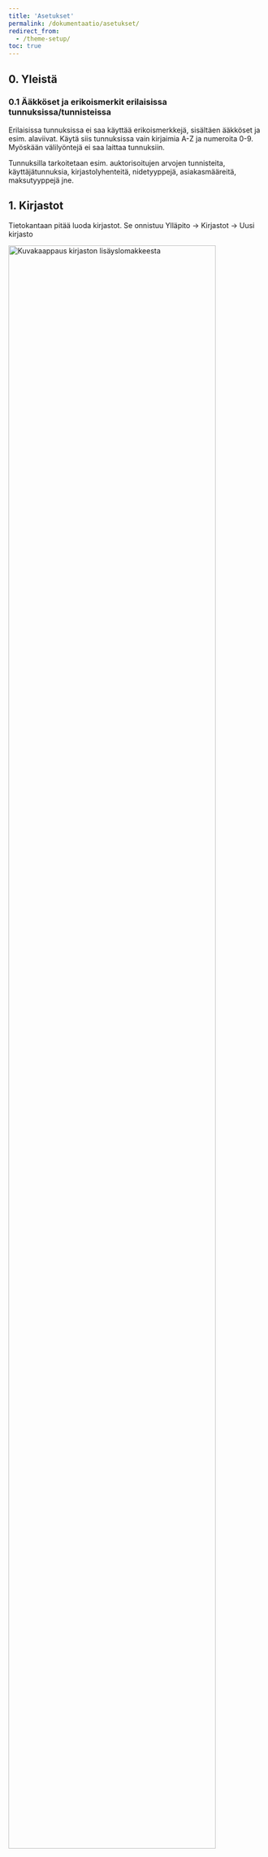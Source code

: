 ```yaml
---
title: 'Asetukset'
permalink: /dokumentaatio/asetukset/
redirect_from:
  - /theme-setup/
toc: true
---
```


## 0. Yleistä

### 0.1 Ääkköset ja erikoismerkit erilaisissa tunnuksissa/tunnisteissa

Erilaisissa tunnuksissa ei saa käyttää erikoismerkkejä, sisältäen ääkköset ja esim. alaviivat. Käytä siis tunnuksissa vain kirjaimia A-Z ja numeroita 0-9. Myöskään välilyöntejä ei saa laittaa tunnuksiin.

Tunnuksilla tarkoitetaan esim. auktorisoitujen arvojen tunnisteita, käyttäjätunnuksia, kirjastolyhenteitä, nidetyyppejä, asiakasmääreitä, maksutyyppejä jne.

## 1. Kirjastot

Tietokantaan pitää luoda kirjastot. Se onnistuu Ylläpito -> Kirjastot -> Uusi kirjasto

<img src="/assets/files/docs/Asetukset/kirjasto.png" title="Kirjaston lisäyslomake" alt="Kuvakaappaus kirjaston lisäyslomakkeesta" style="width:90.0%" />
<img src="/assets/files/docs/Asetukset/kirjasto2.png" title="Kirjaston lisäyslomake" alt="Kuvakaappaus kirjaston lisäyslomakkeesta jatkuu" style="width:90.0%" />

**Kirjaston tunnus**

Yksilöivä tunnus, jossa ei kannata käyttää erikoismerkkejä tai ääkkösiä. Tunnusta ei pysty muuttamaan jälkikäteen.

Perinteisesti tunnus on muodostettu niin, että se alkaa ns. kuntaosiolla ja päättyy toimipistetunnukseen. Esim. Oulun pääkirjasto OUPK, jossa OU-viittaa Ouluun ja PK pääkirjastoon. Tässä muodostustavassa on omat hyvät puolensa, pystyy esimerkiksi raporteilla hakemaan tietyn kunnan kirjastoja alun perusteella (OU%), mutta huonona puolena on se, että jos kirjastoyksikkö muuttaa nimensä tai siirtyy toisen kunnan alaisuuteen, niin lyhenne ei enää vastaa kunta tai nimitietoa.

Tällä hetkellä Finna muodostaa organisaatio-fasetissa kunta/kirjastotason kirjastolyhenteen perusteella.

**Nimi**

Kirjaston nimi. Tätä pystyy muokkaamaan myöhemminkin.

**Osoiterivit**

Kirjaston lähiosoite.

**Kunta**

Tähän kirjataan postitoimipaikka. Englanniksi sana on City, jota käytetään muussakin yhteydessä kuntaan viittaavana, joten sanaa ei ole voitu suomentamaan postitoimipaikaksi.

**Osavaltio**

Ei ole Suomessa tarpeellinen tieto.

**Postinumero**

Kirjaston postinumero.

**Maa**

Voi halutessaan kirjata, mutta ei välttämätön.

**Puh.**

Kirjaston puhelinnumero.

**Faksi**

Tähän voi kirjata faksin numeron tai käyttää luovasti ja kirjata esim. keskitetyn asiakaspalvelun numeron, jos se on eri kuin kirjastopisteen oma numero.

**Sähköposti**

Tähän laitetaan noreply@koha-suomi.fi, koska sähköpostiviestit lähetetään Koha-Suomen/Bittigurun sähköpostipalvelimelta Koha-Suomen nimissä.

**Vastausosoite**

Tähän voi kirjata kirjaston oman sähköpostiosoitteen, jolloin asiakkaan vastaus tulee kirjaston osoitteeseen.

**Palautusosoite**

Tämä jätetään joko tyhjäksi tai laitetaan noreply@koha-suomi.fi. Tässä olevan osoitteen domain (eli @-merkin jälkeinen tieto) pitää olla sama kuin Sähköposti-kentässä olevassa osoitteessa. Jos ne ovat erit, sähköpostipalvelut tulkitsevat herkästi viestin roskapostiksi tai huijaukseksi.

**SMTP-palvelin**

Annetaan olla oletus-vaihtoehto.

**URL**

Tähän voi kirjata kirjaston tai verkkokirjaston osoitteen halutessaan. Ei tule automaattisesti näkyviin mihinkään, mutta voi käyttää hyväksi mm. viestipohjissa.

**Verkkokirjaston tiedot**

Tämä kenttä koskee Kohan omaa verkkokirjastoa, joka ei ole käytössä. Ei tarvitse täyttää.

**IP-osoite**

Tällä voisi rajata pääsyn tähän kirjastoon tiettyyn ip-osoitteeseen tai aliverkkoon. Rajaus ei ole tarpeellinen.

**MARC-yhteisökoodi**

ISIL-tunnus. Ei tarvitse täyttää, koska kuvailu tehdään erilliseen TäTi-tietokantaan.

**Muuta**

Lisätietokenttä, ei tarpeellinen.

**Noutopaikka**

Tällä asetuksella valitaan, onko kirjastoyksikkö varausten noutopaikka vai ei. Asetus vaikuttaa sekä virkailijaliittymään että Finna-verkkokirjastoon. Jos kirjaston määrittää ei-noutopaikaksi, niin virkailijat eivät pysty ohittamaan asetusta.

**Julkinen**

Liittyy Kohan omaan verkkokirjastoon, joka ei ole käytössä. Ei tarpeellinen.


## 2. Kirjastoryhmät

Kirjastoryhmillä voi kirjastoja voi ryhmitellä eri tarpeiden mukaan esim. hakuryhmiin, kellutusryhmiin, yms. Kirjastoryhmät määritellään Ylläpito -> Kirjastoryhmät

OKM-tilastoja varten pitää perustaa ryhmä, jonka nimekkeessä mainitaan OKM. Esim. TUU_OKM. Tyypillisesti ryhmään lisätään yhden kunnan kirjastoyksiköt.

Uusi ryhmä tehdään Lisää ryhmä -painikkeella. Kun ryhmä on luotu, voi siihen lisätä kirjastoja Lisää kirjasto -nappulalla. Toiminnot-nappulan takaa voi lisätä alaryhmän, muokata ryhmän tietoja tai poistaa ryhmän. Alaryhmän tarvetta kannattaa harkita tarkkaan.

<img src="/assets/files/docs/Asetukset/ryhma.png" title="Kirjastoryhmän lisäyslomake" alt="Pop-up-ikkuna, jossa voi lisätä kirjastoryhmän" style="width:60.0%" />

**Nimeke**

Ryhmän nimi. Tieto on pakollinen, mutta sen voi muuttaa myöhemmin.

**Kuvaus**

Ryhmää voi kuvailla halutessaan, esim. mihin tarkoitukseen se on.

**Ominaisuudet**

- Rajoita muihin ryhmiin kuuluvien pääsyä tämä ryhmän asiakkaisiin -> Ei tarpeellinen.
- Käytä verkkokirjaston hakuryhmille -> koskee Kohan omaa verkkokirjastoa, ei tarpeellinen
- Käytä virkailijaliittymän hakuryhmille -> tällä ryhmän saa näkymään tiedonhaussa kirjasto-rajausten osiossa.
- Paikallinen varausryhmä -> tätä toimintoa ei ole vielä testattu.
- Paikallinen kellutusryhmä -> tällä voi määrittää ryhmään kuuluvien kirjastojen aineiston kellumaan ryhmään kuuluvissa kirjastoissa.

## 3. Nidetyypit

Jotta mitään voisi lainata, pitää määritellä nidetyypit, koska laina- ja maksusäännöt perustuvat niihin. Nidetypit kuvaavat teoksen laina-aikaa ja myöhästymismaksuja, jotka perustuvat kimpan/kirjaston käyttösääntöihin, joten jokaisella Koha-kimpalla on hieman erilaiset nidetyypit. Toki yhteneväisyyttäkin on. Yleisiä nidetyyppejä on mm. "28 vrk" tai "28 vrk lastenaineisto".

Laina- ja maksusääntöjä voi tehdä kirjaston, asiakastyypin ja nidetyypin mukaan. Nidetyyppejä luodessa kannattaa siis miettiä, minkälaisia laina-aikoja ja myöhästymismaksuja tarvitsee olla, kuinka monta lainaa saa olla kerralla, tarviiko automaatilla tehdä lajitteluja nidetyypin (joka mäpätään sip-materiaalityypiksi), tarvitseeko pystyä tekemään nidevarauksia.

**Alla esimerkkinä OUTI-kirjastojen nidetyypit:**

14 vrk - AV	: 14VRK (AV-aineistolle, joissa laina-aika on 14 vrk)

14 vrk - 2 lainaa :	14VRK2LA  (Konsolipeleille, joissa laina-aika on sama kuin muulla AV-aineistolla, mutta lainamäärä on rajoitettu kahteen)

14 vrk - 40 snt/pv :	14VRK40SNT (Lyhytlainoille, joilla laina-aika on 14 vrk, mutta päivittäinen myöhästymismaksu on korkeampi kuin AV-aineistolla)

14 vrk - LN - AV	: 14VRKLN  (Lasten AV-aineisto, jolla laina-aika 14 vrk. Lastenaineistosta ei mene päiväkohtaista myöhästymismaksua, joten sitä varten tarvitaan oma nidetyyppi)

14 vrk - LN - 2 lainaa :	14VRKLN2LA (Lasten konsolipeleille. Muuten sama kuin yllä oleva vastaava, mutta ei mene päiväkohtaista myöhästymismaksua)

28 vrk :	28VRK (Yleisin nidetyyppi, jolle on määritetty laina-ajaksi 28 vrk ja myöhästymismaksuksi 15 snt/pv. Nidevaraukset eivät sallittuja verkkokirjastossa.)

28 vrk - AV :	28VRKAV  (AV-aineistolle, joissa laina-aika on 28 vrk. Nämä pitää saada palautusautomaatilla lajiteltua muusta 28 vrk-materiaalista erilleen, minkä vuoksi oma nidetyyppi)

28 vrk - Lehti	: 28VRKLEHTI (Aikuisten lehdille. Näille pitää pystyä tekemään nidevarauksia verkkokirjastossa, minkä vuoksi oma nidetyyppi)

28 vrk - LN	: 28VRKLN (Lasten aineisto yleislaina-aika. Näistä ei saa mennä päiväkohtaista myöhästymismaksua, minkä vuoksi erillinen nidetyyppi 28 vrk:sta)

28 vrk - LN - AV	: 28VRKLNAV (Lasten aineiston 28 vrk:n AV-aineiston nidetyyppi, joista ei saa mennä päiväkohtaista myöhästymismaksua)

28 vrk - LN - Lehti	: 28VRKLNLEH (Lasten lehtiaineistolle oma nidetyyppi, koska ei saa mennä päiväkohtaista myöhästymismaksua ja pitää pystyä tekemään nidevarauksia verkkokirjastossa)

7 vrk - 1 laina	: 7VRK1LA (Pikalainat/Sarjakortit, joilla laina-aika 7 vrk, lainamäärä 1 kpl ja myöhästymismaksu 40 snt/pv)

Ei lainata	: EILAINATA (Ei lainattavan materiaalin nidetyyppi, joille määritetty lainamääräksi 0)

Oppimateriaalipalvelut : OPPIMATER (Oulun koulukirjaston Oppimateriaalipalvelujen tarvitsema nidetyyppi. Muuten koulukirjaston niteet ovat lasten aineiston nidetyypeillä)

## 4. Auktorisoidut arvot

Auktorisoituja arvoja voi käyttää Kohan eri osioissa esim. alasvetovalikoissa. Ne ovat siis valmiita "listoja", joita halutaan käytettävän vapaan tekstin sijaan. Kaikki arvot ovat pääsääntöisesti kaikille kirjastoille/asiakastyypeille käytettävissä, mutta ne voidaan rajoittaa myös käytettäväksi tietyillä kirjastoilla tai asiakastyyypeillä. Alla listattuna tärkeimmät:

**agelevel**

agelevel-luokalla ja sen arvoilla luodaan tiedonhakuun mahdollisuus rajata hakua elokuvan ikärajan mukaan. Luokan nimi on sama kuin ikäraja-indeksin nimi.

**AUTOMTYPE**

AUTOMTYPE-luokka on luotu asiakasmäärettä AUTOTYPE-varten, jolla taas voi määrittää SIP2-tunnuksiin, minkä tyyppinen automaatti on kysessä. Eli onko se lainausautomaatti, palautusautomaatti, lainaava ja palauttava vai ovikone. Tämä luokka on rajoitettu käytettäväksi vain asiakastyypille AUTOM/AUTOMAATTI

**BOR_NOTES**

BOR_NOTES-luokan arvoilla voi luoda valmiita viestipohjia, jotka näkyvät, kun asiakkaalle lisää viestin.

**CCODE**

CCODE eli kokoelmakoodi. Tämän arvon voi määrittää niteelle. Näistä ei ole tehty Koha-Suomen laajuista yhteistä päätöstä, mutta monestikin kokoelmat ovat esim. Jännitys, Fantasia, Romantiikka yms.

**DAMAGED**

DAMAGED-luokan arvot näkyvät niteen ylläpidossa Vahingoittunut/Varattavuus-rivin valikossa. Tätä arvoa käytetään hieman luovasti estämään niteiden jääminen kiinni varauksiin. Arvoina voi olla esim. "Saatavana, ei varattavissa" ja "Saatavana oppilaille, ei varattavissa". Vaikka jonkin nidetyypin määrittäisi "ei varattavaksi", niin Koha noudattaa sitä vain varatessa, ei silloin kun varaukset jäävät palautettaessa kiinni. Eli jos tietueella on osa niteistä varattavia ja osa ei-varattavia, pystyy tietueeseen tekemään varauksia ja ilman damaged-tilaa niteet myös jäävät kiinni varauksiin. Lisäksi pitää laittaa järjestelmäasetukseen *AllowHoldsOnDamagedItems* vaihtoehto "Älä salli".

**LOC**

LOC-luokkaan määritetään niteiden hyllypaikat (eli osastot). Hyllypaikoista ei ole Koha-Suomen kimppojen yhteistä päätöstä, mutta yleisiä ovat mm. Aikuiset, Lapset (tai Lapset ja nuoret), Musiikki, Lehdet, jne. Hyllypaikat ovat kaikille kirjastoyksiköille yhteiset, mutta kuten muutkin auktorisoidut arvot, ne voidaan tarvittaessa rajoittaa käytettäväksi vain tietyille kirjastoille.

**LOST**

LOST-luokassa on niteiden kadonnut-arvot.

**MTYPE**

MTYPE-luokassa on tietueiden aineistotyypit, jotka vastaavat Finnan materiaalityyppejä. Arvo on kytketty MARC-kenttä 942c.

Koha-Suomen pääkäyttäjäryhmän 23.2.2021 ja 2.3.2021 päättämät aineistotyyppien tunnisteet
(1.11.2021 lisätty VIDEOPELI ja LAUTAPELI korvaamaan KONSOLIP):

|Finna-materiaalityyppi|MTYPE|Selite|
|---|---|---|
|Article|ARTIKKELI|Artikkeli|
|Atlas|ATLAS|Atlas|
|BluRay|BLURAY|Blu-ray|
|BookSection|KIRJANOSA|Kirjan osa|
|Book|KIRJA|Kirja|
|Braille|BRAILLE|Braille|
|CDROM|CDROM|CD-ROM|
|CD|CD|CD|
|ChipCartridge|PIIRIKOT|Piirikotelo|
|Drawing|PIIRROS|Piirros|
|DVD|DVD|DVD|
|eBook|EKIRJA|eKirja|
|Electronic|ELEKTRON|Elektroninen|
|Journal|ALEHTI|Aikakauslehti|
|Kit|MONIVIES|Moniviestin|
|Manuscript|KASIKIRJ|Käsikirjoitus|
|Map|KARTTA|Kartta|
|Microfilm|MIKROF|Mikrofilmi|
|MusicalScore|NUOTTI|Nuotti|
|MusicRecording|MUSATAL|Musiikkitallenne|
|Newspaper|SLEHTI|Sanomalehti|
|NonmusicalCassette|PUHEKAS|Kasetti, puhe|
|NonmusicalCD|PUHECD|CD, puhe|
|NonmusicalDisc|PUHELEVY|Äänilevy, puhe|
|NonmusicalRecording|PUHETAL|Äänitallenne, puhe|
|OnlineVideo|EVIDEO|eVideo|
|Painting|MAALAUS|Maalaus|
|Photo|VALOKUVA|Valokuva|
|PhysicalObject|ESINE|Esine|
|Print|MUUPAINATE|Muu painate|
|Serial|KAUSIJULK|Kausijulkaisu|
|Slide|DIA|Dia|
|SoundCassette|AANIKAS|Äänikasetti|
|SoundDisc|AANILEVY|Äänilevy|
|SoundRecording|AANITALL|Äänitallenne|
|TechnicalDrawing|TYOPIIR|Työpiirustus|
|VideoCassette|VIDEOKAS|Videokasetti|
|VideoDisc|VIDEOLEVY|Videolevy|
|Video|VIDEO|Video|
|TapeCartridge|NAUHAKAS|Nauhakasetti|
|DiscCartridge|OPTINEN|Optinen levykasetti|
|TapeCasette|DATKAS|DAT-kasetti|
|TapeReel|MAGNEETTI|Magneettinauha|
|FloppyDisc|LEVYKE|Levyke|
|Filmstrip|RAINA|Raina|
|Transparency|KALVO|Kalvo|
|Collage|KOLLAASI|Kollaasi|
|Photonegative|NEGATIIVI|Valokuvanegatiivi|
|Flashcard|KORTTI|Sana- tai kuvakortti|
|Chart|KAAVIO|Kaavio|
|MotionPicture|ELOKUVA|Elokuva|
|SensorImage|KAUKOKART|Kaukokartoituskuva|
|VideoCartridge|VIDEOSILM|Videosilmukkakasetti|
|VideoReel|VIDEOKELA|Videokela|
|Collection|KOKOELMA|Kokoelma|
|SubUnit|SARJANOSA|Sarjan osa|
|ContinuouslyUpdatedRecource|PAIVITTYVA|Päivittyvä julkaisu|
|Other|MUU|Muu aineisto|
|VideoGame|VIDEOPELI|Videopeli|
|BoardGame|LAUTAPELI|Lautapeli|


**NOT_LOAN**

NOT_LOAN-luokassa on niteen Ei lainata -arvot. Arvot voivat olla miinus- tai plusmerkkisiä. *SkipHoldTrapOnNotForLoanValue*-järjestelmäasetuksella määritetään, mitkä ei-lainata-arvot estää varausten kiinni jäämisen. *TrapHoldsOnOrder*-järjestelmäasetuksessa määritetään, ovatko miinusmerkkiset arvot varattavissa.

**REPORT_GROUP ja REPORT_SUBGROUP**

REPORT_GROUP ja REPORT_SUBGROUP -luokissa määritetään, minkä nimisiä välilehtiä näkyy Tallennetuissa raporteissa. Näitä voi luoda myös suoraan raportti-osion kautta. Jos luot ryhmän raportti-osiossa, muista ettei tunnuksessa saa olla ääkkösiä tai muita erikoismerkkejä. Ne rikkovat välilehtien toiminnan.

**SIP_MEDIA_TYPE**

SIP_MEDIA_TYPE-luokassa on lueteltuna SIP-mediatyypit, jotka välittyvät SIP2-viestissä automaatille. Näiden perusteella voidaan tehdä esim. lajitteluja automaatin ohjelmistossa. Standardi on vanha, joten vaihtoehtoja ei ole kovin kummoisia. Nämä on kytkettävissä Kohan nidetyyppeihin niiden ylläpidossa.

**SUBLOC**

SUBLOC-luokka eli niteen hyllytarkenne. Tämä on Koha-Suomen oma lisäys. Hyllytarkenteista ei ole Koha-Suomen kimppojen laajuista päätöstä ja niitä onkin käytetty hyvin eri tavoin. Niissä voi olla saman tyyppisiä arvoja kuin kokoelmissa tai esimerkiksi Koulukirjastojen kirjastoyksiköiden nimiä.

**TOIMITTAJAT**

TOIMITTAJAT-luokka on aisapari AUTOMTYPE-luokalle eli tällä voi määrittää SIP2-tunnukseen, mikä toimittajan automaatista on kyse. Tämä arvo on rajoitettu vain asiakastyypille AUTOM/AUTOMAATTI.

## 5. Asiakastyypit

Koha-asiantuntijaryhmä on päättänyt yhteiset asiakastyypit 27.3.2017.

|Lyhenne/Tunnus|Selite|Huomautus|
|-----------|-------------|-----------|
|HENKILO|Henkilöasiakas||
|LAPSI|Lapsiasiakas||
|YHTEISO|Yhteisöasiakas||
|VIRKAILIJA|Kirjaston työntekijä| Tätä käytetään vain käyttäjätunnuksena, ei käytetä kirjastokorttina. Henkilökunnalla pitää olla erikseen kirjastokortti-tunnus.|
|KAUKOLAINA|Kaukolainakirjasto||
|KOTIPALVEL|Kotipalveluasiakas||
|EITILASTO|Ei tilastoitavat lainat|Käytetään ns. työlainojen ja -varausten tekemiseen.|
|MUUHUOL|Huollettava, muu kuin lapsi|Aikuinen, jolle pitää merkitä huoltaja.|
|AUTOM|Z Automaatti Z|SIP2-automaattien/ovikoneiden/laitteiden käyttäjätunnukset. Selitteessä on Z-kirjaimet, jotta se asettuu valikossa loppuun.|
|API| Z API Z|Erilaisten rajapintoja käyttävien järjestelmien/toimintojen käyttäjätunnukset. Selitteessä on Z-kirjaimet, jotta se asettuu valikossa loppuun. Päätetty ottaa käyttöön [Koha-Suomen asiantuntijaryhmän kokouksessa 4/21](https://tiketti.koha-suomi.fi/projects/mls/wiki/Asiantuntijat_-_Vuosi_2021#Muistio-421).|
|LAOMATOIMI|Lapsi, omatoimi sallittu|Tarvitaan lapsiasiakkaille, joilla on huoltajan antama lupa päästä omatoimeen. Lapsi-asiakkaiden pääsy estetään. Päätetty ottaa käyttöön [Koha-Suomen asiantuntijaryhmän kokouksessa 5/21](https://tiketti.koha-suomi.fi/projects/mls/wiki/Asiantuntijat_-_Vuosi_2021#5-Asiakastyyppi-omatoimiestoille) |
|HEOMATOIMI| Henkilöasiakas, omatoimi sallittu | Tarvitaan henkilöasiakkaille, jotka ovat Vaarassa hyväksyneet omatoimen käyttösäännöt. Henkilö-asiakkaiden pääsy estetään. Päätetty ottaa mukaan yhteisiin asiakastyyppeihin [Koha-Suomen asiantuntijaryhmän kokouksessa 12/24](https://koha-suomi.fi/asiantuntijaryhma2024#4-vaarassa-k%C3%A4ytt%C3%B6%C3%B6n-uudet-heomatoimi-ja-yhomatoimi--asiakastyypit)|
|YHOMATOIMI| Yhteisöasiakas, omatoimi sallittu| Tarvitaan yhteisöasiakkaille, jotka ovat Vaarassa hyväksyneet omatoimen käyttösäännöt. Yhteisö-asiakkaiden pääsy estetään. Päätetty ottaa mukaan yhteisiin asiakastyyppeihin [Koha-Suomen asiantuntijaryhmän kokouksessa 12/24](https://koha-suomi.fi/asiantuntijaryhma2024#4-vaarassa-k%C3%A4ytt%C3%B6%C3%B6n-uudet-heomatoimi-ja-yhomatoimi--asiakastyypit)|

### 5.1 Asiakastyyppien määritykset

**Tyyppikoodi**

Tyyppikoodiin tulee yllä luetellut tunnukset.

**Kuvaus**

Kuvausta voi muokata halutessaan muuksikin kuin yllä olevassa taulukossa.

**Voimassaoloaika**

Henkilöasikkaiden oletusvoimassaoloajaksi on sovittu Koha-Suomen asiantuntijaryhmän 9.5.2022 kokouksessa kymmenen vuotta.

Muilla asiakastyypeillä voi olla tarvittaessa lyhyempi voimassaoloaika.

**Vaadittu ikä ja Ikäraja**

Näillä asetuksilla määritetään asiakkaan minimi ja maksimi-ikä. Lapsiasiakkaat muutetaan aikuiseksi tämän asetuksen perusteella, eli kun asiakas saavuttaa maksimi-iän, vaihdetaan hänen asiakastyyppi aikuisasiakkaaksi (henkilöasiakas).

HUOM! Tähän joutuu laittamaan maksimi-iäksi yhden vuoden enemmän kuin olisi tarpeen, koska ajastettu ajo, joka muuttaa lapsiasiakkaat aikuisasiakkaiksi tulkitsee luvun eri tavalla kuin Kohan käyttöliittymä. Eli jos asiakas pitää muuttaa aikuisasiakkaaksi hänen täytettyä 15 vuotta, pitää Ikärajaksi laittaa 15. Tästä seuraa se, että alla oleva väite siitä, että lomake tarkistaa, että asiakkaan ikä on asiakastyypille sallitussa ikähaarukassa ei toimi oikein.

Kun asiakasta lisätään, tarkistaa lomake, että asiakkaan ikä on asiakastyypille sallitussa ikähaarukassa.

**Rekisteröintimaksu**

Ei tarpeellinen Suomessa, merkitse 0.00.

**Myöhästymisilmoitus**

Tällä asetuksella määritetään, lähteekö asiakastyypin asiakkaille OVERDUE_NOTICE-tyyppisiä viestejä eli palautuskehotuksia. Esim. työkorteille (EITILASTO) ei kannata määrittää lähtemään myöhästymisilmoituksia.

**Näytetäänkö kadonneet niteet virkailijaliittymässä**

Valitse "Näytetään".

**Varausmaksu**

Ei sovellu suomalaiseen kirjastomaailmaan, koska varausmaksua ei saa lain mukaan periä. Laita 0.00.

**Luokkatyyppi**

Luokkatyyppi määrittelee, minkälainen "lomake" näytetään asiakasta lisätessä ja muokatessa. Esim. lapsiasiakas-tyypeille pitää määrittää "Huollettava", jotta lomakkeella näkyy huoltajan lisäysosio. Yhteisöasiakkailla taas näkyy vain yksi nimikenttä. 

Huom! Tilastoyksikkö-valinta aiheuttaa sen, että lainatessa lainat eivät mene asiakkaalle lainaan.

**Kirjastorajoitukset**

Asiakastyypin voi tarvittaessa rajoittaa myös tietyn kirjaston käyttöön, mutta pääsääntöisesti tämä ei ole tarpeen.

**Salasanan palautus verkkokirjastossa**

Valitse järjestelmäasetuksessa OpacResetPassword, että käyttäjät saavat palauttaa unohtuneen salasanansa verkkokirjastossa ja valitse tähän kohtaan, että Noudata järjestelmäasetusta OpacResetPassword.

**Salasanan vaihto verkkokirjastossa**

Valitse järjestelmäasetuksessa OpacPasswordChange, että sallitaan salasanan vaihto verkkokirjastossa ja valitse tähän kohtaan "Noudata järjestelmäasetusta OpacPasswordChange".

**Salasanan minimipituus**

Asiakkaiden asiakastyypeille tähän laitetaan numero 4, koska omatoimikirjautumisessa ei voi käyttää kuin neljänumeroista pin-koodia.

VIRKAILIJA/AUTOM/API-asiakastyypeille määritetään joko 15 (Kyberturvallisuuskeskuksen suositus) tai jätetään tyhjäksi, jolloin noudatetaan järjestelmäasetusta  minPasswordLength. Muista käydä määrittämässä kyseiseen järjestelmäasetukseen silloin tuo 15.

**Vaadi vahva salasana**

Asiakas-asiakastyypeille valitaan vaihtoehto "Ei". Asiakkailta ei voi vaatia vahvaa salasanaa, koska omatoimikirjautumisessa voi käyttää vain nelinumeroista pin-koodia.

VIRKAILIJA/AUTOM/API-asiakastyypeille määritetään "Kyllä". Tietoturvasyistä käyttäjätunnuksilta vaaditaan vahva salasana.

**Estä vanhentuneet asiakkaat**

Valitse vaihtoehto "Järjestelmäasetus BlockExpiredPatronOpacActions määrittää".

**Tarkasta edelliset lainat**

Kotipalvelu-asiakastyypille voi valita "Kyllä ja yritä ohittaa järjestelmäasetukset". Muille asiakastyypeille kannattaa valita "Ei ja yritä ohittaa järjestelmäasetukset.

Käytännössä järjestelmä tarkistaa lainatessa ja varatessa, onko saman tietueen nide ollut asiakkaalla jo lainassa. Jos asetus on päällä, pitää virkailijan kuitata huomautus. Lainaaminen ei onnistu automaateilla, jos teos on ollut jo asiakkaalla lainassa.

**Oletusarvo yksityisyydelle**

Tämä tarkoittaa lainahistorian säilytysaikaa. 

- Oletus tarkoittaa kirjaston määrittämän ajan. Koha-Suomen asiantuntijaryhmä on ehdottanut oletussäilytysajaksi kolme vuotta.
- Ei koskaan tarkoittaa, että lainahistoriaa ei tallenneta ja laina anonymisoidaan heti, kun nide palautetaan.
- Aina tarkoittaa, että lainahistoria säilyy aina, eikä sitä poisteta säännöllisissä poisto/anonymisointiajoissa.

**Jätä pois paikallisten varausten jonosta**

Valitse ei.

**Viestien oletusasetukset tälle asiakastyypille**

Asiakastyypille voi määritellä oletusasetukset viesteille. Nämä valinnat tulevat siis automaattisesti, kun luodaan kyseisen asiakastyypin asiakasta.

***

## 6. Laina- ja maksusäännöt

Laina- ja maksusäännöissä määritetään mm. laina-aika, sallittujen lainojen määrä, uusintojen määrä, varausten määrä, myöhästymismaksujen suuruus ja katto. Sääntöjä voi tehdä kirjaston, asiakastyypin ja nidetyypin mukaan. 

**Huomioitavaa:**

- Jos kirjastolle tekee yhdenkin oman säännön, oletussäännöt eivät enää koske kyseistä kirjastoa. Kirjastokohtaisiin sääntöihin pitää toistaa kaikki ne säännöt, jotka haluaa oletussäännöistä koskevan myös kirjastokohtaisesti.
- Vaikka olisi asettettu maksimi laina- ja varausmäärät asiakastyyppille, niin rajoitus koskee vain kirjastokohtaisesti. Eli jos lainojen maksimiksi on määritetty 50, saa asiakas lainata 50 kirjastosta A + 50 kirjastosta B + 50 kirjastosta C, jne.
- Jokainen lainasääntö sallii niin monta lainaa, kuin sille riville on määritetty. Käytännössä jos asiakas lainaa useampaan lainasääntöön kuuluvia niteitä, hän pystyy lainaamaan enemmän kuin yhden sääntörivin maksimissa määritetään.

Säännöt tarkistetaan tässä järjestyksessä, ja sääntönä käytetään ensimmäistä kirjaston, asiakastyypin ja nidetyypin mukaan osuvaa:

- sama kirjasto, sama asiakastyyppi, sama nidetyyppi
- sama kirjasto, sama asiakastyyppi, kaikki nidetyypit
- sama kirjasto, kaikki asiakastyypit, sama nidetyyppi
- sama kirjasto, kaikki asiakastyypit, kaikki nidetyypit
- oletus (kaikki kirjastot), sama asiakastyyppi, sama nidetyyppi
- oletus (kaikki kirjastot), sama asiakastyyppi, kaikki nidetyypit
- oletus (kaikki kirjastot), kaikki asiakastyypit, sama nidetyyppi
- oletus (kaikki kirjastot), kaikki asiakastyypit, kaikki nidetyypit

Kun nidetyypillä on emonidetyyppi, sääntö näytetään "Emo -> alatyyppi" ja sallittujen lainojen määrä rajoitetaan joko emon maksimiin (laskien mukaan "sisartyypit") tai nidetyypin erityissääntöön, siihen kummassa on pienempi luku.

Tarkentaaksesi sääntöä luo uusi sääntö, jolla on sama asiakastyyppi ja nidetyyppi.

### 6.1 Laina- ja maksusääntötaulukko

<img src="/assets/files/docs/Asetukset/lainasaannot.png" title="Laina- ja maksusäännöt" alt="Kuvakaappaus laina- ja maksusäännöt -sivulta. Näkymässä neljä sääntöriviä, joita voi muokata Muokkaa-napilla" style="width=100.0%" />

**Asiakastyyppi**

Valitse, mitä asiakastyyppiä sääntö koskee. Jos se koskee kaikkia, silloin ei valita asiakastyyppiä. Huomioitavaa on, että jos asiakastyypille tekee yhdenkin oman säännön, tällöin ei kaikkia asiakastyyppejä koskeva sääntö/säännöt koske enää kyseistä asiakastyyppiä.

**Nidetyyppi**

Niidetyypin mukaisia sääntöjä voi tehdä joko koskemaan kaikkia asiakastyyppejä tai tiettyjä asiakastyyppejä.

**Huomautus**

Tähän voi halutessaan laittaa jotain sääntöä kuvaavaa tietoa.

**Sallittu lainamäärä**

Jokainen lainasääntö sallii niin monta lainaa, kuin sille riville on määritetty. Käytännössä jos asiakas lainaa useampaan lainasääntöön kuuluvia niteitä, hän pystyy lainaamaan enemmän kuin yhden sääntörivin maksimissa määritetään.

**On-site lainoja sallittu**

On-site -lainat ovat tilastolainoja. Tätä voi käyttää esim. silloin, kun haluaa tilastoida mitä kirjoja on vinkattu. Nämä lainat eivät mene asiakkaan lainoihin.

**Laina-aika**

Määritä tähän laina-aika. Yksikkö eli onko laina-aika päivä/tunti-perusteinen määritetään omassa sarakkeessa.

**Päivätila**

Tällä asetuksella määritetään, käytetäänkö oletusta eli useDaysMode-järjestelmäasetuksessa määritettyä sääntöä vai jotain muuta valikossa ehdolla olevaa sääntöä. Pääsääntöisesti kimpassa kannattaa noudattaa yhteistä oletussääntöä.

**Yksikkö**

Tässä määritetään, onko laina-aika tunteja vai päiviä.

**Eräpäivä**

Tällä voi määrittää kiinteän eräpäivän. Tätä käytetään todennäköisesti lähinnä oppilaitoskirjastoissa, joissa halutaan, että eräpäivät eivät mene lukukauden loppumispäivän yli ja halutaan niteet takaisin ennen lukukauden loppua.

**Lyhennetty laina-aika paljon varatuille (päivinä)**

Kohassa on toiminnallisuus/järjestelmäasetus decreaseLoanHighHolds, jolla voi määrittää lyhyemmän laina-ajan sellaisille tietueille, joihin kohdistuu paljon varauksia. Laina-ajan voi määrittää oletuksena decreaseLoanHighHolds-järjestelmäasetukseen tai sääntökohtaisesti laina- ja maksussäännöissä, jolloin ohitetaan järjestelmäasetuksen sääntö.

Huomioitavaa: Tähän toiminnallisuuteen liittyy jonkin verran epäjohdonmukaisuuksia, joten kannattaa testata ennen käyttöönottoa huolella, että logiikka sopii omaan toimintaympäristöön.

<img src="/assets/files/docs/Asetukset/lainasaannot2.png" title="Laina- ja maksusäännöt keskiosa" alt="Laina- ja maksusäännöistä keskiosa" style="width:100.0%" />

**Maksun määrä**

Maksun määrä -kohtaan määritetään päivä/tuntikohtainen maksun määrä.

**Maksun veloitusväli**

Maksun veloitusväli -asetuksessa määritetään minkälaisella veloitusvälillä maksu veloitetaan, esim. 1 päivän välein, 5 päivän välein, 3 tunnin välein jne.

**Veloitusaika**

Veloitusaika-asetuksella määritetään, missä kohtaa veloitusväliä maksu lisätään asiakkaan maksuihin, alussa vai lopussa. Jos veloitusväli on yksi päivä, tällä ei ole juuri merkitystä, mutta jos veloitusväli on pidempi, esim. 7 päivää, on sillä jo merkitystä.

**Maksut anteeksi -aika (päivinä)**

Maksut anteeksi -aika (päivinä) on aika, jonka laina voi olla myöhässä ennen kuin aletaan veloittamaan myöhästymismaksuja. FinesIncludeGracePeriod-järjestelmäasetuksella määritetään, otetaanko Maksut anteeksi -aika huomioon, kun maksuja lasketaan.

Huom! Tämä asetus voidaan asettaa vain päiviksi, ei tunneiksi.

**Maksimi myöhästymismaksu**

Maksimi myöhästymismaksulla määritetään, kuinka paljon korkeintaan veloitetaan nidekohtaista myöhästymismaksua kyseiselle asiakastyyppi/nidetyyppiyhdistelmälle (lainasääntöriville).

Huom! Jos laina on useamman kerran myöhässä, niin lainasta voi kertyä yli maksimimäärän, koska jokaisesta myöhässä olevasta "lainakerrasta" (laina tai uusinta) kertyy oma maksurivi, joka kertyy maksimissaan sitten tässä asetettuun summaan.

**Korvaushinnan katto**

Tällä asetuksella voidaan estää se, että niteen korvaushinta ei ylitä maksimi myöhästymismaksua.

**Keskeytys (päivää)**

Jos asiakkaita "sakotetaan" jäädyttämällä heidän tilinsä/kirjasotkorttinsa, tähän määritetään, kuinka kauan päivissä jäädytys kestää.

Tätä ominaisuutta ei taideta Suomessa käyttää.

**Maksimikeskeytys (päivää)**

Tähän säädetään maksimimäärä päiviä, joita tilin/kirjastokortin jäädytys voi kestää.

**Keskeytyksen veloitusväli**

Keskeytyksen veloitusväli toimii kuten Veloitusaikaväli, mutta maksujen sijasta annetaan jäädytyspäiviä.

<img src="/assets/files/docs/Asetukset/lainasaannot3.png" title="Laina- ja maksusäännöt keskiosaa" alt="Laina- ja maksusääntöjen jatkoa" style="width:100.0%" />

**Sallitut uusintakerrat**

Asetuksella määritetään, kuinka monta kertaa asiakas voi uusia lainansa, mikäli siihen ei kohdistu varauksia, eikä asiakkaalla ole liikaa maksuja.

Huom! Jos tämän asetuksen muuttaa ns. lennossa pienemmäksi, voi asiakkailla olla uusintakertoja enemmän kuin sallitaan.

**Uusinta-aika**

Asetuksella määritetään, kuinka monta päivää lisää annetaan laina-aikaa. Tyypillisesti tässä on sama luku kuin laina-ajassa.

**Ei uusintaa ennen**

Asetuksella määritetään, koska lainan saa aikaisintaan uusia ennen eräpäivää. Tyypillisesti jos laina-aika on 28 vrk, niin tähän tulisi 27 vrk. Asetuksen tarkoituksena on estää asiakasta/virkailijaa uusimasta samaa lainaa monta kertaa saman päivän aikana ja kuluttamasta turhaan uusintakertojen määrää.

Huom! Jos tämä asetus on päällä ja asiakas vahingossa lukee automaatilla lainatessaan niteen uudelleen (kaksi kertaa peräkkäin, koitetaan nide silloin uusia. Jos tämä asetus on päällä, uusiminen ei onnistu ja asiakas saa automaatilta virheilmoituksen, että lainaaminen ei onnistunut. Nide on kuitenkin jo mennyt lainaan ensimmäisellä lukukerralla, mutta asiakas saa kuvan, että näin ei ole käynyt. Tämä on ongelmallista varsinkin omatoimiaikaan, jolloin asiakas ei voi tarkistaa tilannetta henkilökunnalta ja pahimmassa tapauksessa jättää itsellään lainassa olevan niteen automaatille/hyllyyn/tiskille.

Osalla kimpoista tämä asetus on käytössä, osassa siitä on luovuttu automaateilla tulevien ongelmien vuoksi.

**Automaattinen uusinta**

Asetuksella valitaan, onko kyseiselle lainasäännölle voimassa automaattinen uusinta vai ei. Tämä sääntö pelkästään ei riitä vaan lisäksi tarvitaan ajastettu ajo (cron job), joka tekee uusinnan lainasääntöjen mukaisesti.

Jos automaattinen uusinta on käytössä, pitää Ei uusintaa ennen -asetuksessa olla määritys. Muuten ajastettu ajo pyrkii uusimaan lainan joka päivä eräpäivän jälkeen. 

**Ei automaattista uusintaa tämän jälkeen**

Asetuksella voi määrittää päivien määrän, jonka jälkeen automaattista uusintaa ei tehdä. Esim. automaattisia uusintoja ei tehdä enää 80 päivää lainauspäivän jälkeen.

**Varauksia sallittu (yhteensä)**

Asetuksella määritetään, kuinka monta varausta voi tehdä yhteensä. Tässä on huomioitava, että jokainen lainasääntörivi sallii tässä määritetyn määrän varauksia. Jos jätetään tyhjäksi, asiakas voi tehdä rajoittamattoman määrän varauksia.

**Varauksia sallittu (päivittäin)**

Asetuksella määritetään, kuinka monta varausta asiakas voi tehdä päivittäin.

**Varauksia tietuetta kohti (määrä)**

Asetuksella määritetään, kuinka monta varausta asiakas voi tehdä tietuetta kohti. Lehtivarausten kohdalla on sallittava enemmän kuin yksi, koska numeroniteet ovat joko yhden tietueen tai vuositietueiden alla (riippuu kimpan koosta). Jos lehdillä varausmäärä rajataan esim. yksi/tietue, voi asiakas tehdä silloin vain yhteen lehtitietueen niteeseen varauksen.

Tämän käytössä on kimpoissa erilaisia käytäntöjä. Osa sallii tietueeseen saman verran varauksia kuin mitä on maksimimäärä, osa sallii vain yhden varauksen/tietue.

<img src="/assets/files/docs/Asetukset/lainasaannot4.png" title="Laina- ja maksusääntöjen loppuosa" alt="Laina- ja maksussääntöjen loppuosa" style="width:70.0%" />

**Hyllyvaraukset sallittu**

Tällä asetuksella säädetään, onko hyllyvarausten teko sallittua vai ei. Vaihtoehdot ovat Kyllä, Jos yhtään ei ole saatavilla ja Jos jokin ei ole saatavana.

Mikään ei suoraan ole vaihtoehtona "ei", mutta "Jos yhtään ei ole saatavilla" on teknisesti lähimpänä sitä.

**Verkkokirjaston nidevaraukset**

Asetuksella säädetään, voiko verkkokirjastossa (koskee myös Finnaa) tehdä nidevarauksia säännön piirissä oleviin niteisiin. Käytännössä kaikkiin muihin sääntöihin paitsi aikakauslehtiä koskeviin sääntöihin kannattaa laittaa _Älä salli_, jotta asiakkaat eivät tee turhaan yhteen tiettyyn niteeseen kohdistuvia varauksia. Lehtien osalta nidevaraukset taas ovat välttämättömiä, koska yksi nide on aina yksi lehden numero.

**Varausten noutoaika (päiviä)**

Asetuksella määritetään varausten noutoaika päivinä, jos pitää olla sääntörivi tai kirjastokohtainen. Noutoajan voi määrittää myös ReservesMaxPickUpDelay-järjestelmäasetukseen, jolloin se on oletusarvo, josta sitten poiketaan laina- ja maksusääntöjen säädöillä. Tyypillisesti tämä pitää lisätä esim. kirjastoautoille, joilla on tarve pidemmälle noutoajalle reittien vuoksi.

**Artikkelipyynnöt**

Asetuksella määritetään, onko asiakkaiden mahdollista tehdä Kohan verkkokirjastossa artikkelipyyntöjä. Ominaisuus ei ole käytössä yleisillä kirjastoilla.

**Lainausalennus (%)**

Asetuksellä määritetään lainausalennus prosentteina, mikäli käytössä on maksulliset lainaukset. Suomessa nämä ei taida olla edes laillisia, joten tähän ei tarvitse määrittää mitään.

**Toiminnot**

Sarakkeessa on Muokkaa- ja Poista-napit. Muokkaa-napista pääset muokkaamaan valitsemaasi riviä ja Poista-napilla rivin voi poistaa.

### 6.2 Oletussäännöt lainauksille, varauksille ja palautuksille

![](/assets/files/docs/Asetukset/lainasaannot5.png)

Voit asettaa lainojen sallitulle määrälle sekä varausten ja palautusten säännöille oletusarvot, joita käytetään, jos nidetyypille tai asiakastyypille ei ole määritelty tämän osion alla mitään arvoja. Näitä sääntöjä käytetään, jos mitään muuta sääntöä ei löydy.

**Sallittu lainamäärä**

Maksimimäärä lainoja. Tämä asetus ei ohita yläpuolella olevaa laina- ja maksusääntötaulukkoa.

**Yhteenlaskettu on-site-lainojen sallittu määrä**

On-site-lainojen maksimimäärä. Tämä asetus ei ohita yläpuolella olevaa laina- ja maksusääntötaulukkoa.

**Varauksia sallittu enintään (määrä)**

Varausten maksimimäärä. Tämä asetus ei ohita yläpuolella olevaa laina- ja maksusääntötaulukkoa.

**Varaussääntö**

Minkä kirjastojen niteitä/teoksia asiakas voi varata, perustuu asiakkaan kotikirjastoon. 

Vaihtoehdot: 
* Ei asetettu - oletus
* Mistä tahansa kirjastosta, eli minkä tahansa kirjaston asiakas voi tehdä kirjaston niteisiin varauksen.
* Paikallisesta varausryhmästä, eli vain ne asiakkaat, joiden kotikirjasto vastaa niteen kotikirjaston varausryhmää voi tehdä varauksen.
* Kotikirjastosta, eli vain asiakkaat, joiden kotikirjasto on sama kuin niteen kotikirjasto voi tehdä varauksen
* Ei varattavissa, eli kukaan asiakas ei voi varata.

Suositus: Mistä tahansa kirjastosta, kun käytössä on yhteinen varausjono. Muita vaihtoehtoja ei ole testattu ja ne perustuu asiakkaan kotikirjastoon, mikä ei käytännössä Suomen toimintaympäristössä tarkoita mitään.

**Varauksen noutokirjasto täsmää**

Asetuksella määritetään, mistä kirjastoista asiakas voi noutaa varauksensa.

Vaihtoehdot: 
* Ei asetettu, 
* mikä tahansa kirjasto, 
* niteen varausryhmä, 
* asiakkaan varausryhmä, 
* niteen kotikirjasto, 
* niteen sijaintikirjasto.

**Palautussääntö**

Asetuksella määritetään, mihin nide palaa, kun se palautetaan.

Vaihtoehdot:
* Ei asetettu
* Nide palaa kotikirjastoon
* Nide palaa lainaavaan kirjastoon
* Nide kelluu
* Nide kelluu kirjastoryhmän mukaan (KS-muutos). Tämä vaihtoehto pitää valita, jos haluaa käyttää kellutusryhmiä, jotka määritetään kirjastoryhmissä.

**Toiminnot**

Tallenna ja Pois päältä. Jälkimmäisellä voi tyhjentää asetetut asetukset.

### 6.3 Oletussääntö maksun hyvitykselle, kun palautetaan kadonnut nide

![](/assets/files/docs/Asetukset/lainasaannot6.png)

Asetuksessa voi määrittää oletussäännön maksun hyvityksille, kun kadonnut nide palautetaan. 

Vaihtoehdot:
* Hyvitä kadonneen aineiston korvausmaksu
* Hyvitä kadonneen aineiston korvausmaksu ja veloita uusi myöhästymismaksu
* Hyvitä kadonneen aineiston korvausmaksu ja palauta myöhästymismaksu
* Jätä kadonneen aineiston korvausmaksu

### 6.4 Oletusvaraussääntö nidetyypeittäin

![](/assets/files/docs/Asetukset/lainasaannot7.png)

Voit muokata tämän kirjaston sääntöjä nidetyypin mukaan, riippumatta asiakastyypistä. 

Varauksien määrityksillä on seuraavanlaisia vaikutuksia:

* Mistä tahansa kirjastosta: Asiakkaat mistä tahansa kirjastosta voivat varata tämän niteen. (käytetään oletusarvoa jos ei muutoin määritelty)
* Paikallisesta varausryhmästä: Niteen voivat varata vain asiakkaat, joiden kotikirjasto vastaa niteen kotikirjaston varausryhmää.
* Kotikirjastosta: Vain niteen kotikirjaston asiakkaat voivat varata niteen.
* Ei varattavissa: Asiakkaat eivät voi varata nidettä, eikä se jää varauksiin kiinni palautettaessa. Tällä säännöllä voi siis määrittää tietyn nidetyypin ei-varattavaksi.

Huom: Jos järjestelmäasetus 'AllowHoldPolicyOverride' on sallittu, lainauksen henkilökunta voi ohittaa nämä säännöt.
Tärkeä: Säännöt pohjautuvat ReservesControlBranch-järjestelmäasetukseen.

Voit määrittää, mistä asiakas voi noutaa varauksensa **Varauksen noutokirjasto täsmää** -sarakkeessa.

Vaihtoehdot:
* mikä tahansa kirjasto
* niteen varausryhmä
* asiakkaan varausryhmä
* niteen kotikirjasto
* niteen sijaintikirjasto

**Palautussääntö**-sarakkeessa voidaan määrittää, mitä tapahtuu, kun nide palautetaan.

Vaihtoehdot:
* Aineisto (Nide) palaa kotikirjastoon
  * jos käytössä on AutomaticItemReturn-järjestelmäasetus, käyttäjä ei saa ilmoitusta kuljetuksesta. 
* Aineisto (Nide) palaa lainaavaan kirjastoon
  * jos käytössä on AutomaticItemReturn-järjestelmäasetus, käyttäjä ei saa ilmoitusta kuljetuksesta.
* Aineisto (Nide) kelluu
* Aineisto (Nide) kelluu kellutusryhmän mukaan
  * Koha-Suomi-muutos

***

## 7. Asiakasmääreet

Asiakasmääreet ovat itse määritettäviä lisäkenttiä, jotka voi liittää asiakkaisiin. Jotta asiakasmääreitä voi lisätä, pitää järjestelmäasetus ExtendedPatronAttributes olla päällä.

![](/assets/files/docs/Asetukset/asiakasmaare.png)

Koha-Suomen kimpoilla on neljä kaikille yhteistä asiakasmäärettä: Automaattityyppi (AUTOTYPE), Sotu-avain (SSN), Automaatin toimittaja (TOIMITTAJA) ja Varaustunnus (HOLDID). Lisäksi voi olla kimppakohtaisia asiakasmääreitä, esim. OUTI-kirjastoissa on käytössä Y-tunnus-määre yhteisöasiakkaille ja Vaarassa Toveri-omatoimikoneille omatoimipalvelujen käyttöehtojen hyväksymiseen määre.

Asiakasmääreet näkyvät asiakastiedoissa **Muut määreet ja tunnukset** -kohdassa.

![](/assets/files/docs/Asetukset/asiakasmaare1.png)

### 7.1 Uuden asiakasmääreen tekeminen

Uuden asiakasmääreen voi lisätä Uusi asiakasmääre -napista.

![](/assets/files/docs/Asetukset/asiakasmaare2.png)

**Asiakasmääreen tunnus** -kohtaan kirjoitetaan sopiva tunnus. Se kannattaa olla vähintään kolmemerkkinen, eikä se kannata olla sama kuin jokin muu tunnus (hyllypaikka, asiakastyyppi, nidetyyppi jne). Tunnus voi olla korkeintaan kymmenenmerkkinen.

**Kuvaus** -kohtaan voi antaa tunnukselle selkokielisen nimen.

**Toistettava** -kohtaan laitetaan rasti, jos määreen voi laittaa samalle asiakkaalle useamman kerran.

**Yksilöivä tunnus** -kohtaan laitetaan rasti, jos tunnus on yksilöivä eli uniikki. Samaa arvoa ei saa silloin laitettua kahdelle eri asiakkaalle. Esim. Sotu-avain on yksilöivä tunnus.

**Näytä verkkokirjastossa** -kohta tarkoittaa tällä hetkellä Kohan omaa opacia, mutta tähän kannattaa laittaa rasti tulevaisuutta ajatellen, jos sen halutaan näkyvän myös Finnassa.

**Muokattavissa verkkokirjastossa** -kohta tarkoittaa myös tällä hetkellä Kohan omaa opacia, mutta tähän kannattaa laittaa rasti tulevaisuutta ajatellen, jos sen halutaan näkyvän myös Finnassa.

**Haettavissa** -kohdassa määritetään, voiko määreellä hakea asiakkaita. Tähän kannattaa laittaa rasti ainakin Sotu-avaimen osalta.

**Pakollinen** -kohdassa määritetään, onko määre pakollinen.

**Näytä asiakkaan suppeissa tiedoissa** -kohdassa määritetään, näytetäänkö määre asiakastiedoissa vasemmalla olevassa tietoruudussa. Koha-Suomen kimpoissa tietoruutu on piilotettu css-määrityksellä.

**Säilytä pseudonymisointia varten** -kohdassa voi määrittää määreen tallennettavaksi pseudonymisoituihin tietoihin.

**Auktorisoidun arvon luokka** - kohtaan voi määrittää auktorisoidun arvon, jonka arvoja ehdotetaan vaihtoehdoiksi teksikentän sijaan. Esim. Automaattityyppi-määreelle on tähän valittu AUTOMTYPE-auktorisoitu arvo, jolloin määreelle annetaan alasvetovalikkoon vaihtoehdoiksi auktorisoidun arvon tunnukset.

![](/assets/files/docs/Asetukset/asiakasmaare3.png)

![](/assets/assets/files/docs/Asetukset/docs/Asetukset/asiakasmaare4.png)

**Kirjastorajoitus** - kohdassa asiakasmääreen voi rajoittaa koskevaksi vain tiettyä kirjastoa. Pääsääntöisesti määreet koskevat kaikkia kirjastoja.

**Tyyppi**-kohdassa asiakasmääreen voi rajata yhdelle asiakastyypille. Esim. OUTIssa Y-tunnus-määre on rajattu yhteisöasiakkaille. Kohta jätetään tyhjäksi, jos määreen haluaa koskevan kaikkia asiakastyyppejä.

**Luokka** -kohtaan voi valita PA_CLASS-auktorisoidun arvon luokan, jos sellaisia on määritetty. Näillä määreitä voidaan ryhmittää otsikoiden alle.

## 8. Aineistokuljetusten rajoitukset

Aineistokuljetusten rajoitukset -osiossa voi määrittää, kuinka niteitä voi kuljettaa perustuen lähettävään kirjastoon, vastaanottavaan kirjastoon ja kokoelmakoodiin/nidetyyppiin. Rajoitukset toimivat vain, jos UseBranchTransferLimits-järjestelmäasetus on päällä.  BranchTransferLimitsType-järjestelmäasetuksessa valitaan, perustuuko rajoitukset kokoelmakoodiin vai nidetyyppiin. 

Rajoitukset tehdään kirjastokohtaisesti eli ensin valitaan haluttu kirjasto. Sen jälkeen valitaan nidetyyppi/kokoelmakoodi-kohtaisesti, mihin kirjastoihin kuljetus sallitaan. Laita rasti niiden kirjastojen kohdalle, joihin kuljetus sallitaan.

![](/assets/files/docs/Asetukset/kuljetus.png)

Rajoituksia voi säätää myös **Kehittyneellä editorilla**, joka on matriisityyppinen taulukko. Siellä valitaan ensin nidetyyppi/kokoelmakoodi ja sen jälkeen pääsee säätämään koko kirjastoverkon rajoituksia kerralla. Isossa kimpassa tämä näkymä on hankala, mutta pienemmissä siedettävämpi.

![](/assets/files/docs/Asetukset/kuljetus1.png)

## 9. Kuljetusten painomatriisi

Kuljetusten painomatriisilla voi määritellä aineistojen kuljetuksille "kustannuksen" eri kirjastopisteiden välillä. Painomatriisi vaikuttaa vain Varausjono-raportin luomiseen, ei normaaliin varausjonon purkautumiseen. Järjestelmäasetus UseTransportCostMatrix pitää olla määritetty käyttöön, jotta määritettyjä arvoja käytetään.

Kustannukset voi merkitä haluamillaan minimi- ja maksimiarvoilla, esim. 1-100. Arvoja muokataan klikkaamalla haluttua kenttää ja kirjoitetaan arvo kenttään.

## 10. Nidekierron huomautukset

Nidekierron huomautuksilla voi säätää oletussäännöt kirjastoittain ja asiakastyypeittään siitä, lähetetäänkö laina- ja palautuskuitit. Nämä säännöt ohitetaan asiakaskohtaisilla viestiasetuksilla. Oletuksena on, että viestit lähetetään.

![](/assets/files/docs/Asetukset/nidekierronhuomautukset.png)

Asetusta muutetaan klikkaamalla hiirellä halutun asiakastyyppi/nidetyyppi-yhdistelmän kohdalla.

## 11. Kaupungit ja kunnat

Kaupungit ja kunnat -osiossa pystyy lisäämään postinumerot ja postitoimipaikat ikään kuin auktorisoiduiksi arvoiksi, jotka näkyvät asiakkaan lisäysnäytöllä alasvetovalikossa. Käytännössä tänne on laitettu kimpan alueen postinumerot, jotta alasvetovalikosta ei tule turhan pitkä. Postinumeroiden lisäys parantaa tietojen oikeellisuutta asiakastiedoissa, kun tiedot tulee valinnan jälkeen automaattisesti oikeassa muodossa ja oikeaan kenttään.

![](/assets/files/docs/Asetukset/kaupungit.png)

* _Toiminnot_-sarakkeesta voit joko muokata tai poistaa jo olemassa olevan postinumeron.

Uusi tieto lisätään valitsemalla _Uusi kaupunki_, jonka jälkeen täytetään vähintäänkin pakolliset tiedot.

![](/assets/files/docs/Asetukset/kaupungit1.png)

* _Kunta_: Lisää tähän postitoimipaikka.
* _Osavaltio_: Ei tarpeellinen Suomessa, jätä tyhjäksi.
* _Postinumero_: Lisää tähän postinumero.
* _Maa_: Ei tarpeellinen Suomessa, jätä tyhjäksi.

Tallenna tiedot valitsemalla _OK_ ja peruuta tietojen tallennus valitsemalla _Peruuta_.

## 12. Noutopalvelu

Noutopalvelu-toiminnolla voidaan hallinnoida asiakaskäyntejä esim. sellaisissa tilanteissa, että kirjasto on muuten kiinni, mutta asiakkaat voivat tulla tiettyyn aikaan hakemaan varauksensa/lainansa kirjastolta.

Palvelun tiedot määritetään kirjastokohtaisesti ja vaatii, että järjestelmäasetus _CurbsidePickup_ on käytössä. Jotta asiakkaat voisivat itse varata noutoaikoja, pitäisi käytössä olla Kohan oma verkkokirjasto. Finna ei tue tätä toimintoa.

![](/assets/files/docs/Asetukset/noutopalvelu.png)

Mene halutun kirjaston välilehdelle.

* _Ota käyttöön_: Laita rasti tähän, jotta noutopalvelu aktivoituu kyseiselle kirjastolle.
* _Noutojen kesto_: Määrittele, kuinka monta minuuttia nouto kestää. Esim. 5 minuuttia.
* _Maksimimäärä asiakkaita yhdelle jaksolle_: Maksimimäärä yhtäaikaisia noutoja yhdelle jaksolle.
* _Asiakkaan ajastama nouto_: Sallii asiakkaiden ajastaa itse noutopalveluajan. Huom! Vaatii toimiakseen Kohan oman verkkokirjaston, jota meillä ei ole käytössä.
* _Ota käyttöön vain odottaville varauksille_: Otetaan käyttöön vain, jos asiakkaalla on noudettavia varauksia.

* _Noutopalvelun tunnit_: Merkitse viikonpäivät ja kellonajat, jolloin noutopalvelu on käytössä. Uuden jakson saa määritettyä _Lisää_-napilla.

_Tallenna asetukset_ -napilla saat tallennettua tekemäsi määritykset.

Noutopalvelu löytyy Kohan Lainaus ja palautus -osiosta.

## 13. Asiakkaan rajoitukset

Asiakkaille voi lisätä manuaalisesti rajoituksia, jotka voi määrittää Asiakkaan rajoitukset osiossa ylläpidossa. Jotta nämä tulisi näkyville asiakastiedoissa rajoitusta lisätessä, pitää olla päällä järjestelmäasetus PatronRestrictionTypes. Yhden rajoitetyypin voi kerrallaan asettaa oletukseksi.

![](/assets/files/docs/Asetukset/rajoitukset.png)

Uusi rajoitus lisätään klikkaamalla _Uusi rajoitus_.

![](/assets/files/docs/Asetukset/rajoitukset2.png)

* _Koodi_: Rajoituksen tunnus
* _Otsikko_: Rajoituksen kuvaus, joka näkyy rajoitusta lisätessä.
* _Poista maksun jälkeen_: Toiminnolla saa rajoitteen poistumaan, kun alla oleva maksuraja saavutetaan eli asiakas maksaa niin paljon maksuja, että niitä on vähemmän kuin maksurajaan on merkitty.
* _Maksuraja_: Tähän merkitään summa, jonka alle kun asiakkaan maksut menee, poistuu rajoitus automaattisesti.

Rajoitustyypit näkyvät asiakkaan tiedoissa rajoitusta lisätessä näin:

![](/assets/files/docs/Asetukset/rajoitukset3.png)

## 14. Maksutyypit

Maksutyypeissä on näkyvillä sekä manuaalisesti lisättävät maksutyypit että järjestelmän sisäiset maksutyypit.

![](/assets/files/docs/Asetukset/maksutyypit.png)

Järjestelmän sisäiset maksutyypit saa näkyville klikkaamalla _Näytä kaikki maksutyypit_. Manuaalisesti lisättyjä maksuja pystyy muokkaamaan ja arkistoimaan. Uuden maksutyypin voi luoda valitsemalla _Uusi maksutyyppi_.

![](/assets/files/docs/Asetukset/maksutyypit1.png)

* _Maksutyypin tunnus_: Maksutyypin tunnus, joka kirjautuu maksutauluun maksuja lisätessä.
* _Oletussumma_: Voit määrittää maksulle oletussummaan, joka tulee automaattisesti maksu-kenttään maksua lisätessä asiakkaan tiedoissa.
* _Kuvaus_: Maksun selkokielinen kuvaus, joka näkyy käyttäjälle maksua lisätessä asiakkaan tiedoissa.
* _Voidaan lisätä maksun käsin?_: Tämä pitää valita, jotta maksu tulee näkyviin asiakkaan tiedoissa maksun lisäykseen.
* _Voidaan myydä?_: Tämä liittyy Kohan kassa-toimintoon. Jos tähän lisää rastin, tulee maksutyyppi näkyviin kassa-toiminnossa myytävänä tuotteena.
* _Lasketaan mukaan noissuecharge-asetukseen?_: Tämä tarkoittaa, että maksutyyppi otetaan huomioon, kun lasketaan lainauskieltoon vaikuttavia maksuja. Huom! Vain julkisoikeudelliset maksut saavat aiheuttaa lainakiellon. Julkisoikeudellisia maksuja ovat kirjaston myöhästymismaksut ja noutamattoman varauksen maksut.
* _Kirjastorajoitus_: Voit rajata maksutyypin halutessasi tiettyjen kirjastojen käyttöön. Valitse _Kaikki kirjastot_, jos et halua rajoittaa.

### 14.1 Yleisimpiä maksutyyppejä

Tunnus|Kuvaus|Käyttökohde|Saako estää lainauksen?
---|---|---|---
NEW_CARD|Uusi kortti|Maksu uudesta kortista|Ei
ODUE|Palautuskehotus|Koha-Suomen oma lisäys, jolla palautuskehotuksesta lisätään asiakkaalle maksu|Kyllä
OVERDUE|Myöhästymismaksu|Päivittäinen myöhästymismaksu|Kyllä
Pay|Maksusuoritus|Asiakkaan tekemä maksusuoritus
RESERVE_EXPIRED|Noutamattoman varauksen maksu|Lisätään ajastetulla ajolla asiakkaalle, kun hän ei nouda varaustaan|Kyllä


## 15. Credit-tyypit

Credit-tyypeillä merkitään Kohassa maksusuoritukset, hyvitykset ja maksujen peruutukset. Maksutyypit kirjataan positiivisina arvoina, credit-tyypit negatiivisina arvoina, jolloin tilitapahtumat pysyvät balanssissa. Kun asiakkaalla ei ole maksamattomia maksuja, ovat creditit ja maksutyypit yhtä suuria.

![](/assets/files/docs/Asetukset/credittyypit.png)

Uuden credit-tyypin voi lisätä _Uusi credit-tyyppi_ -linkistä.

![](/assets/files/docs/Asetukset/credittyypit1.png)

* _Credit-tyypin koodi_: Credit-tyypin tunnus, joka kirjataan maksut-tauluun
* _Kuvaus_: Credit-tyypin selkokielinen kuvaus, joka näkyy asiakkaan maksuissa.
* _Voidaan lisätä käsin_: Jos tähän laittaa raksin, näkyy tyyppi credit-maksujen lisäysvälilehdellä (Koha-Suomen kimpoissa piilotettu).
* _Ota käyttöön credit-numero_: Jos on tarpeen saada jokaiselle credit-maksulle oma juokseva numeronsa, tällä valinnalla sellaisen saa käyttöön. Numeron muoto määritetään AutoCreditNumber-järjestelmäasetuksessa.
* _Kirjastorajoitus_: Valitse haluamasi kirjastot tai _Kaikki kirjastot_, jos et halua rajata tiettyihin kirjastoihin.

### 15.1 Yleisimpiä credit-tyyppejä

Tunnus|Kuvaus|Käyttökohde
---|---|---
PAYMENT|Maksusuoritus|Asiakas on maksanut maksun joko kokonaan tai osan siitä
WRITEOFF|Maksun poisto|Asiakkaan maksu on poistettu

### 15.2 Yhdessä sovitut credit-tyypit

[Vanhentuneiden maksujen poistoajoa](https://github.com/KohaSuomi/Koha/issues/804) suunniteltaessa sovittiin, että kaikki lisäävät credit-tyyppeihin EXPIRED-tyypin ja sille kuvaukseksi _Vanhentuneen maksun mitätöinti_.

## 16. Liitännäiset

Liitännäisissä näkyvät kaikki asennetut liitännäiset ja niiden tila. Liitännäisiä on eri tyyppisiä. Osa on ns. työkaluja, jotka saa käynnistettyä (esim. tarratulostustyökalu), osa toimii vain taustalla, eikä niillä ole käyttöliittymää (esim. tekstiviestiajurit).

![](/assets/files/docs/Asetukset/liitannaiset.png)

* Uusia liitännäisiä saa asennettua _Lataa liitännäinen_ -napin kautta. Koha tukee vain KPZ-muotoisia tiedostoja.
* Näytettäviä liitännäisiä voi suodattaa _Näytä liitännäisiä luokan mukaan_ -valikosta.
* Toiminnot-sarakkeen napista voi liitännäisestä riippuen tehdä seuraavia toimintoja:
  * _Käynnistä työkalu_: Jos liitännäinen on työkalutyyppinen, voi sen avata tästä.
  * _Määrittely_: Jos liitännäiseen liittyy asetuksia ja määrittelyjä, voi ne tehdä tästä.
  * _Poista asennus_: Tästä saa liitännäisen asennuksen poistettua.
  * _Poista käytöstä_: Tästä saa liitännäisen pois käytöstä, mutta sen asennus säilyy. Jos liitännäinen on poistettu käytöstä, saa sen taas käyttöön valitsemalla _Ota käyttöön_.

## 17. Hallinnoi taustatöitä

Kohassa menee erilaiset tietokantaa kuormittavat toiminnot taustatyöjonoon, josta ne käsitellään sitä mukaa kuin ehditään. Jonoon menevät mm. tietueiden ja niteiden erämuokkaukset- ja poistot, tietueiden indeksoinnit, varausten eräpoistot ja tietueiden vienti välivarastoon. Pääsääntöisesti työt valmistuvat saman minuutin sisään, mutta ruuhka-aikoina käsittelyssä voi mennä kauemminkin.

![](/assets/files/docs/Asetukset/taustatyot.png)

* _Vain nykyiset taustatyöt_: Jos tämä on valittuna, näytetään vain taustatyöt, jotka ovat keskeneräisiä. Jos taulukossa ei ole mitään sisältöä, ota tästä pois raksi, niin näet vanhempia töitä.
* _Sisällytä vain taustatyöt, jotka on aloitettu viimeisen tunnin aikana_: Tämä rajaa näytettävat taustatyöt niihin, jotka on aloitettu viimeisen tunnin aikana.
* Sarakkeen otsikkojen perusteella voi suodattaa näkymää. _Tyyppi_-sarakkeessa voi suodattaa näkyville esimerkiksi niteiden poistot eräajona.
* _Näytä_-napista saa näkyville työstä tarkempia tietoja. Osasta töistä näkee, mitä tietueita tai niteitä muutos on koskenut, mutta osasta ei näy teostietoja.
![](/assets/files/docs/Asetukset/taustatyot1.png)


## 18. MARC-kuvailupohjat

MARC-kuvailupohjissa määritetään mitä MARC-kenttiä on näkyvillä tietuetta ja nidettä muokatessa. Oletuspohjassa on näkyvillä suurin osa MARC-kentistä, mutta voi olla tarpeen tehdä aineistotyyppikohtaisia pohjia, jolloin näkyville jätetään vain juuri sille aineistolle tarpeelliset MARC-kentät. Nidetietojen kenttien näkyvyyttä hallinnoidaan 952-kentällä.

Koha-Suomella on käytössä skripti, joka päivittää kuvailupohjiin uudet ja muuttuneet MARC-kentät Kansalliskirjaston ylläpitämän yhtenäisformaatin pohjalta.

TäTi-tietokannassa on täydellisimmät MARC-kuvailupohjat, koska primäärikuvailu on sovittu tehtävän siellä. Vain esineet kuvaillaan paikalliskantaan.


![](/assets/files/docs/Asetukset/kuvailupohjat.png)

Toiminnot-napista pääsee tutkailemaan MARC-rakennetta, muokkaamaan ja poistamaan kuvailupohjan sekä viemään ja tuomaan pohjan.

![](/assets/files/docs/Asetukset/kuvailupohjat1.png)

### 18.1 MARC-rakenne

MARC-rakenne-toiminnon takaa avautuu taulukkona kaikki kyseiseen pohjaan liittyvät MARC-kentät

![](/assets/files/docs/Asetukset/kuvailupohjat2.png)

Toiminnot-napin takaa pääseen muokkaamaan yksittäisen tagin (kentän) tietoja, katsomaan sen osakenttiä, muokkaamaan osakenttiä ja poistamaan tagin (kentän).

#### 18.1.1 Tagin muokkaus

![](/assets/files/docs/Asetukset/kuvailupohjat3.png)

Tagin muokkauksessa voi muokata:

* _Kuvaus virkailijaliittymässä_: Kentän otsikko näytetään kuvailua tehdessä tämän kentän mukaisesti. Jos kentän nimeen tulee muutos, pitää se muokata täällä.
* _Kuvaus verkkokirjastossa_: Sama kuin yllä, mutta koskee Kohan verkkokirjastoa, joka meillä ei ole käytössä.
* _Toistettava_: Jos kenttä on toistettavissa, tähän laitetaan rasti.
* _Pakollinen_: Jos kenttä halutaan määrittää pakolliseksi, tähän laitetaan rasti
* _Tärkeä_: Tämä on lievempi vaihtoehto pakollisuudelle. Se antaa tietuetta tallennettaessa ilmoituksen, että tärkeitä kenttiä on tyhjänä, mutta ei pakota täyttämään kenttää.
* _1. indikaattorin oletusarvo_: Tähän voi määrittää 1. indikaattorin oletusarvon tarvittaessa.
* _Toisen indikaattorin oletusarvo_: Tähän voi määrittää 2. indikaattorin oletusarvon tarvittaessa.
* _Auktorisoitu arvo_: Tähän voi määrittää kentälle käyttöön auktorisoidun arvon luokan.

#### 18.1.2 Näytä osakentät

MARC-kentän osakenttiä voi tutkailla Näytä osakentät -vaihtoehdolla.

Jos kenttä on kiinteämittainen, on osakentän arvon @-merkki.
![](/assets/files/docs/Asetukset/kuvailupohjat4.png)

Jos kentällä on varsinaisia osakenttiä, listataan ne taulukkona ensin numerot ja sitten kirjaimet.
![](/assets/files/docs/Asetukset/kuvailupohjat5.png)

Osakenttiä (myös @-merkillistä kiinteämittaista) voi muokata tai poistaa tämän näkymän kautta.

#### 18.1.3 Muokkaa osakenttiä

Muokkaa osakenttiä -vaihtoehdolla avautuu osakenttien muokkausnäkymä. Kentän osakentät ovat erillisillä välilehdillä. Viimeisenä välilehtenä on _Uusi_, josta saa lisättyä uuden osakentän. Osakenttien järjestystä voi muokata ottamalla hiirellä kiinni osakentän välilehdestä ja raahaamalla sen haluamaansa kohtaan. Järjestys vaikuttaa myös tietueen kuvailuun, missä osakentät järjestyvät tässä näkymässä tehdyn välilehtien järjestyksen mukaisesti.

Kentän perustiedot
![](/assets/files/docs/Asetukset/kuvailupohjat6.png)

* _Osakentän koodi_: Ei ole muokattavissa
* _Kuvaus virkailijaliittymässä_: Kentän otsikko näytetään kuvailua tehdessä tämän kentän mukaisesti. Jos kentän nimeen tulee muutos, pitää se muokata täällä.
* _Kuvaus verkkokirjastossa_: Sama kuin yllä, mutta koskee Kohan verkkokirjastoa, joka meillä ei ole käytössä.
* _Toistettava_: Jos kenttä on toistettavissa, tähän laitetaan rasti.
* _Pakollinen_: Jos kenttä halutaan määrittää pakolliseksi, tähän laitetaan rasti
* _Tärkeä_: Tämä on lievempi vaihtoehto pakollisuudelle. Se antaa tietuetta tallennettaessa ilmoituksen, että tärkeitä kenttiä on tyhjänä, mutta ei pakota täyttämään kenttää.
* _Näytetään välilehdellä_: Valikosta valitaan, millä välilehdellä osakenttä näytetään kuvailussa. Kaikki saman MARC-kentän osakentät pitää määrittää samalle välilehdelle tai valita _Älä huomioi_, jotta MARC-pohjien tarkistus ei valita niistä.

* _Oletusarvo_: Tähän voi tarvittaessa kirjoittaa kentälle jonkin oletusarvon, jos sellainen on mahdollista määrittää. Onnistunee helpommin kiinteämittaisilla kentillä.
* _Maksimipituus_: Kentän maksimipituudeksi kannattaa määrittää 9999 merkkiä, mikäli ei ole erityisesti tarpeen rajoittaa, miten pitkästi kenttään saa kirjoittaa/lisätä tietoja.
* _Näkyvyys_: Tässä kohdassa voi tehdä useammanlaisia määrittelyjä
  * _Verkkokirjasto_: Tällä valitaan, näkyykö kenttä Kohan verkkokirjastossa vai ei.
  * _Virkailijaliittymä_: Tällä valitaan, näkyykö kenttä virkailijaliittymässä vai ei.
  * _Editori_: Tällä valitaan, näkyykö kenttä tietueen kuvailussa peruseditorissa.
  * _Supistettu_: Tällä valitaan, onko kenttä peruseditorissa heti näkyvissä vai onko se "supistettu" piiloon, jolloin sen saa näkyviin klikkaamalla pääkenttää.
  * _Merkitty_: Tämä tarkoittaa, että kenttä piilotetaan kaikkialta eli käytännössä sama kuin ottaisi itse rastin pois kaikista muista tämän kohdan bokseista.

## 19. Kohan MARC-määritykset

_Kohan MARC-määrityksissä_ määritetään, mitkä MARC-kentät yhdistetään Kohan tietokannan biblio, biblioitems ja items-taulujen sarakkeisiin. Kun kytkös on tehty, viedään MARC-kentän sisältö tietokannan tauluun, josta tiedon hakeminen on nopeampaa kuin marcxml:n sisältä.

Jos mäppäyksiä muutetaan, pitää tehdä täydellinen uudelleenindeksointi, jotta muuttuneet tiedot päivittyvät tietueista tietokannan tauluun. Uusille ja muokatuille tietueille sovelletaan uusia sääntöjä samantien.

Uusi määritys lisätään klikkaamalla halutun Koha-kentän kohdalla _Lisää_-nappia ja kirjoittamalla avautuvan popupiin lisättävän MARC-kentän numero ja osakenttä pilkulla erotettuna. Jos haluaa tehdä kytköksen kontrollikenttään, se lisätään kirjoittamalla '@'-merkki ja kontrollikentän numero.

![](/assets/files/docs/Asetukset/koha2marc.png)

Määrityksen voi poistaa klikkaamalla halutun Koha-kentän kohdalla _Poista_-nappia.

### Koha-kirjastojen 29.3.2022 yhdessä sopimat Koha2MARC-mäppäykset

| Sarake | MARC-kentät |
| --- | --- |
| Biblio.abstrac | 520 ‡a |
| Biblio.author | 100 ‡a, 110 ‡a, 111 ‡a |
| biblio.biblionumber | 999 ‡c |
| biblio.copyrightdate | 260 ‡c, 264 ‡c |
| Biblio.datecreated | (automaattisesti aikaleima) |
| Biblio.frameworkcode | 999 ‡b |
| biblio.medium | 245 ‡h |
| biblio.notes | 500 ‡a |
| biblio.part_name | 245 ‡p |
| biblio.part_number | 245 ‡n |
| biblio.serial | 942 ‡s |
| biblio.seriestitle | 830 ‡a 
| biblio.subtititle | 245 ‡b |
| biblio.timestamp | (automaattisesti aikaleima) |
| biblio.title | 245 ‡a |
| biblio.unititle | 130 ‡a, 240 ‡a |
| biblioitems.agerestriction | 049 ‡c |
| biblioitems.biblioitemnumber | 999 ‡d |
| biblioitems.biblionumber | (automaattisesti tietueen biblionumber) |
| biblioitems.cn_class | 084 ‡a |
| biblioitems.cn_item | 942 ‡i |
| biblioitems.cn_sort | 942 ‡6 |
| biblioitems.cn_source | 942 ‡2 |
| biblioitems.cn_suffix | 942 ‡m |
| biblioitems.collectionissn | 490 ‡x |
| biblioitems.collectiontitle | 490 ‡a |
| biblioitems.collectionvolume | 490 ‡v |
| biblioitems.ean | 024 ‡a |
| biblioitems.editionresponsibility | 028 ‡b |
| biblioitems.editionstatement | 250 ‡a |
| biblioitems.illus | 300 ‡b |
| biblioitems.isbn | 020 ‡a |
| biblioitems.issn | 022 ‡a |
| biblioitems.itemtype | 942 ‡c |
| biblioitems.lccn | ei mäppäystä |
| biblioitems.notes | ei mäppäystä |
| biblioitems.number | 830 ‡v |
| biblioitems.pages | 300 ‡a |
| biblioitems.place | 260 ‡a, 264 ‡a |
| biblioitems.publicationyear | ei mäppäystä |
| biblioitems.publishercode | 028 ‡a |
| biblioitems.size | 300 ‡c |
| biblioitems.timestamp | (automaattisesti aikaleima) |
| biblioitems.totalissues | ei mäppäystä |
| biblioitems.url | 856 ‡u |
| biblioitems.volume | 362 ‡a |
| biblioitems.volumedate | ei mäppäystä |
| biblioitems.volumedesc | ei mäppäystä |
| items.barcode | 952 ‡p |
| items.biblioitemnumber | (automaattisesti tietueen biblioitemnumber) |
| items.biblionumber | (automaattisesti tietueen biblionumber) |
| items.booksellerid | 952 ‡e |
| items.ccode | 952 ‡8 |
| items.cn_sort | 952 ‡6 |
| items.cn_source | 952 ‡2 |
| items.coded_location_qualifier | 952 ‡f |
| items.copynumber | 952 ‡t |
| items.damaged | 952 ‡4 |
| items.damaged_on | (automaattisesti aikaleima) |
| items.dateaccessioned | 952 ‡d |
| items.datelastborrowed | 952 ‡s |
| items.datelastseen | 952 ‡r |
| items.deleted_on | (automaattisesti aikaleima) |
| items.enumchron | 952 ‡h |
| items.exclude_from_local_holds_priority | ei mäppäystä |
| items.holdingbranch | 952 ‡b |
| items.homebranch | 952 ‡a |
| items.issues | 952 ‡l |
| items.itemcallnumber | 952 ‡o |
| items.itemlost | 952 ‡1 |
| items.itemlost_on | (automaattisesti aikaleima) |
| items.itemnotes | 952 ‡z |
| items.itemnotes_nonpublic | 952 ‡x |
| items.itemnumber | 952 ‡9 |
| items.itype | 952 ‡y |
| items.location | 952 ‡c |
| items.materials | 952 ‡3 |
| items.more_subfields_xml | ei mäppäystä |
| items.new_status | ei mäppäystä |
| items.notforloan | 952 ‡7 |
| items.onloan | 952 ‡q |
| items.permanent_location | (automaattisesti location-kentän mukaisesti) |
| items.price | 952 ‡g |
| items.renewals | 952 ‡m |
| items.replacementprice | 952 ‡v |
| items.replacementpricedate | 952 ‡w |
| items.reserves | 952 ‡n |
| items.restricted | 952 ‡5 |
| items.stack | ei mäpppäystä |
| items.stocknumber | 952 ‡i |
| items.sub_location | 952 ‡j |
| items.timestamp | (automaattisesti aikaleima) |
| items.uri | 952 ‡u |
| items.withdrawn | 952 ‡0 |
| items.withdrawn_on | (automaattisesti aikaleima) |

## 20. MARC-kuvailupohjan testaus

MARC-kuvailupohjan testaus -toiminto testaa nimensä mukaisesti, että kuvailupohjissa on kaikki kunnossa. Sivulla kannattaa käydä aina sen jälkeen, kun muuttaa kuvailupohjia ja korjata mahdolliset virheet.
![](/assets/files/docs/Asetukset/kuvailupohjantestaus.png)

* itemtypeä ei ole liitetty -ilmoitukseen ei tarvitse reagoida, koska meillä on määritetty 942c-kenttään auktorisoiduksi arvoksi MTYPE eli aineistotyyppi.
* yhden MARC-kentän osakentät pitäisi pääsääntöisesti pitää samalla välilehdellä.

## 21. Auktoriteettityypit

Auktoriteettityypeissä määritetään Kohan sisäisten auktoriteetien kuvailupohjat. Näitä ovat esim. Yhteisön nimi ja henkilön nimi. Auktoriteeteille on oma määrittelynsä [MARC21-formaatissa](https://marc21.kansalliskirjasto.fi/aukt/index.htm).

Tällä hetkellä Kohan auktoriteettejä ei käytetä ja ylläpidetä varsinkaan paikalliskannoissa kovin aktiivisesti. TäTiin tuodaan [Auktoriteettitietokanta Asterista](https://www.kiwi.fi/display/melinda/Auktoriteettitietokanta+Asteri) auktoriteettitietueita.

## 22. Luokitusjärjestelmät

Luokitusjärjestelmillä määritetään, mitä luokitusjärjestelmiä käytetään ja miten items.itemcallnumber-kentän tiedot normalisoidaan items.cn_sort-kenttään. Jälkimmäisen mukaan tehdään mm. luokan mukaan järjestäminen tiedonhaussa.

![](/assets/files/docs/Asetukset/luokitusjarjestelmat.png)

### 22.1 Luokitusjärjestelmät

Koha-Suomessa on käytössä ykl-luokitusjärjestelmä. Mikäli sellaista ei ole, lisää sellainen _Uusi luokitusjärjestelmä_ -napin kautta.

![](/assets/files/docs/Asetukset/luokitusjarjestelmat2.png)

* _Luokituksen lähdekoodi_: Luokitusjärjestelmän tunniste, esim. ykl
* _Kuvaus_: Selkokielinen kuvaus luokitusjärjestelmälle
* _Lähde käytössä?_: Tähän pitää laittaa rasti, jotta luokitusjärjestelmää voisi käyttää.
* _Luokitusopas_: Tässä on Koha-Suomessa käytössä kahta eri versiota, outi ja lumme. Katso tarkemmin alempaa.
* _Katkaisusääntö_: Tällä voi määrittää katkaisusäännön. Tällä ei ole merkitystä Koha-Suomen ympäristöissä.

Tältä näyttää ykl-luokitusjärjestelmän tiedot:
![](/assets/files/docs/Asetukset/luokitusjarjestelmat1.png)

### 22.2 Luokitusoppaat

Luokitusoppailla määritetään, miten signum items.itemcallnumber-kentästä normalisoidaan items.cn_sort-kenttään. cn_sort-kenttää taas käytetään tiedonhaussa luokan mukaan järjestämiseen. Koha-Suomella on kaksi versioita outi ja lumme.

* outi on tarkoitettu signumeille, joissa luokka on toisena arvona signumissa. Esim. AIK 84.2 PAA tai ROAIK 84.2 PAA. Tieto siirtyy cn_sort-kenttään täten muodossa 84.2 PAA
* lumme on tarkoitettu signumeille, jotka alkavat luokalla. Esim. AIK 84.2 PAA AIK. Tieto siirtyy samassa muodossa cn_sort-kenttään, koska luokkatieto on jo ensimmäisenä.

Valitse käyttöön outi tai lumme sen mukaan, minkä muotoisia kimpan signumit ovat.

## 23. Tietueiden täsmäytyssäännöt

## 24. Tietueiden yhdistämisssäännöt

Tietueiden yhdistämissäännöillä määritetään, mitä tehdään kuvailutietueen kentille, kun tietueita muokataan tai korvataan ulkopuolisesta lähteestä. MARC-kentän voi esim. suojata poistamiselta tai suojata niin, että sen sisältöä ei voi muuttaa.

![](/assets/files/docs/Asetukset/yhdistamissaannot.png)

### 24.1 Säännön lisääminen

Kun lisää säännön, valitaan ensin _Osio_. Vaihtoehtoja ovat:

* Lähde eli missä Kohan osiossa sääntö pätee. Esim. kuvailueditorissa.
* Käyttäjäkategoria eli mitä asiakastyyppiä sääntö koskee.
* Käyttäjätunnus eli mitä käyttäjiä sääntö koskee.

_Suodata_-sarakkeen vaihtoehdot riippuvat siitä, mitä on valittu _Osiossa_.

Kun on valittuna _Lähde_, on vaihtoehdot seuraavat:
* \*-merkki eli sääntö koskee kaikkia paikkoja, joissa tietueita voidaan muokata
* Tietueiden muokkaus eräajona
* Virkailijatyökalun MARC-muokkaus - eli kuvailueditori
* Välivarastoitujen MARC-tietueiden tuonti
* Z39.50 - eli Z39.50/SRU-haku. Tämä koskee myös Koha-Suomen valutustoimintoa.
* import_lexile.pl (ei tietoa, mikä tämä on)

Kun valittuna on  _Käyttäjäkategoria_, tulevat vaihtoehdot Asiakastyyppeihin määritetyistä tyypeistä.

Kun valittuna on _Käyttäjätunnus_, tulee esille kenttä, johon voi kirjoittaa käyttäjätunnuksen.

_Kenttä_-sarakkeeseen kirjoitetaan, mitä MARC-kenttää sääntö koskee. Tässä ei voi olla osakenttiä. Mahdollisia tapoja on:
* tarkka kenttä, esim. "650".
* säännöllinen lauseke (regex), esim. "6..", jolloin kaikki 6xx-kentät täsmää sääntöön.
* villikorttisääntö "\*", joka täsmää kaikkiin MARC-kenttiin.

Tarkin sääntö toteutetaan ensin, jos sääntöjä on useampi.

### 24.2 Valmiit säännöt

_Asetettu_-sarakkeesta voi valita valmiin säännön, jolloin seuraaviin sarakkeisiin tulee valmiiksi sitä koskevat valinnat. Vaihtoehtoja ovat:
* Mukauta, jolla voi tehdä oman säännön.
* Suojaa, joka estää kaikki kentän ylikirjoitukset/korvaukset
* Korvaa, joka sallii kaikki päivitykset vastaaviin kenttiin.
* Lisää uusi, joka sallii kentän lisäämisen, jos alkuperäisessä tietueessa ei ole kyseistä kenttää.
* Lisää ja liitä, joka sallii kentän liittämisen, mutta ei poistamista tai korvaamista.
* Suojaa poistamiselta, joka sallii kaikki päivitystoiminnot paitsi poiston

### 24.3 Mukautetut säännöt

_Lisätty_: Sääntö toteutetaan uusille tuotavan tietueen kentille, jos alkuperäisessä tietueessa ei ole kyseistä kenttää. Jos valittuna on _Lisää_, lisätään kenttä, jos _Ohita_, kentän sisältö heitetään menemään.

_Liitetty_: Jos kummassakin tietueessa on sama kenttä samalla sisällöllä, Liitetty-sääntö toteutetaan tulevalle tietueelle, mutta ei alkuperäiselle. Jos valittuna on _Lisätty_, lisätään ne alkuperäiseen tietueeseen, jos _Ohita_, kentän sisältö heitetään menemään.

_Poistettu_ (removed): Jos kummassakin tietueessa on sama kenttä, Poistettu (removed) -sääntö toteutetaan alkuperäiselle tietueelle. Jos valittuna on _Poistettu_, kentän sisältö poistetaan, jos _Ohita_, kentän sisältö pidetään.

_Poistettu_ (deleted): Jos alkuperäisessä tietueessa on kenttiä, joita tulevassa ei ole, Poistettu (deleted) -sääntö toteutetaan tulevalle tietueelle. Jos valittuna on _Poistettu_, kenttä poistetaan alkuperäisestä tietueesta, jos _Ohita_, kentän sisältö säilytetään.


## 25. OAI-joukkojen asetukset

## 26. Nidehakukentät

## 27. Haun rajaukset

Haun rajauksilla voi luoda tiedonhaussa linkkejä fasettien yläpuolelle tallennettuihin hakuihin. Tällä on toteutettu esim. Emokohde/osakohde-"fasetit". Vaatii, että SavedSearchFilters-järjestelmäasetus on päällä. Jotta käyttäjä voi lisätä hakurajauksia, pitää hänellä olla käyttäjäoikeus _manage_search_filters_.

![](/assets/files/docs/Asetukset/haunrajaukset.png)

Haun rajaukset voi tehdä tiedonhausta käsin ja niitä voi muokata sen jälkeen Haun rajaukset -sivulla.

![](/assets/files/docs/Asetukset/haunrajaukset1.png)

Haun rajauksen saa tehtyä tekemällä ensin haluamansa haun ja sitten valitsemalla hakutulosten yläpuolelta _Tallenna haku rajauksena_

![](/assets/files/docs/Asetukset/haunrajaukset2.png)

* _Näkyvyys_: Valitse, näytetään hakurajaus verkkokirjastossa ja/tai virkailijaliittymässä. Verkkokirjastolla tarkoitetaan Kohan omaa verkkokirjastoa, jota meillä ei ole käytössä. Ei vaikuta siis Finnaan.
* _Tallenna uutena haun rajauksena_: Anna tässä kohtaa hakurajaukselle kuvaava nimi ja valitse _Tallenna_
* _Korvaa olemassa oleva haun rajaus_: Jos haluat korvata jo olemassa olevan haun rajauksen, valitse tästä korvattava rajaus ja valitse _Korvaa_.

### 27.1 Ohje Emokohde- ja Osakohde -fasettien lisäämiseen

Ohje: 
* Laita päälle SavedSearchFilters-järjestelmäasetus. 
* Tee haku bib-level:("a") -> Klikkaa hakutuloslistan saatuasi _Tallenna haku rajauksena_ 
![kuva](https://user-images.githubusercontent.com/33121325/222130824-f0a74f08-b16f-4ddf-9d0d-50fa3598d88c.png)
  * Laita rasti kohtaan _Näytä virkailijaliittymässä?_
  * Anna haulle nimi **Osakohde** tai **Rajaa osakohteisiin** ja tallenna. 
  * Voit myös korvata jonkin aiemman rajauksen, jos olet harjoitellut tekemistä aiemmin.
* Tee uusi haku bib-level:("m") -> Klikkaa _Tallenna haku rajauksena_ 
![kuva](https://user-images.githubusercontent.com/33121325/222131310-15e9b6f7-ec88-4872-ac43-815ac7e6be92.png)
  * Laita rasti kohtaan _Näytä virkailijaliittymässä?_
  * Anna haulle nimi **Emokohde** tai **Rajaa emokohteisiin** ja tallenna.
  * Voit myös korvata jonkin aiemman rajauksen, jos olet harjoitellut tekemistä aiemmin.
* Rajauksia voi muokata jälkikäteen Ylläpito -> Haun rajaukset

**Huom!** Jos haluat rajauksiin laajemmin mukaan eri tyyppisiä tietueita, niin 
* emokohderajauksen voi tehdä myös tästä hausta: bib-level:m OR bib-level:c OR bib-level:i OR bib-level:s
* osakohderajauksen voi tehdä myös tästä hausta: bib-level:a OR bib-level:b OR bib-level:d


## 28. Hakukoneen asetukset (Elasticsearch)

## 29. Rahayksiköt ja vaihtokurssit

## 30. Budjetit

## 31. Tilit

## 32. EDI-tilit

## 33. Kirjasto-EANit

## 34. Tunnistustietojen tarjoajat

## 35. Z39.50/SRU-palvelimet

## 36. SMTP-palvelimet

## 37. Tarkoititko?

## 38. Taulujen asetukset

## 39. Äänihälytykset

## 40. Jaa käyttötilastojasi

## 41. Muut kentät

## 42. Pikanäppäimet
